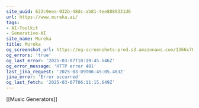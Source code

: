 ```yaml
---
site_uuid: 623c9eea-932b-48dc-ab81-4ee8889331d6
url: https://www.mureka.ai/
tags:
- AI-Toolkit
- Generative-AI
site_name: Mureka
title: Mureka
og_screenshot_url: https://og-screenshots-prod.s3.amazonaws.com/1366x768/80/false/a3153e764ffaeb7fefb51e9ac3803ec77f6f09ae0598be71decdd19e0f4e8557.jpeg
og_errors: 'true'
og_last_error: '2025-03-07T10:19:45.546Z'
og_error_message: 'HTTP error 401'
last_jina_request: '2025-03-09T06:45:05.463Z'
jina_error: 'Error occurred'
og_last_fetch: '2025-03-07T06:11:15.649Z'
---
```

[[Music Generators]]
